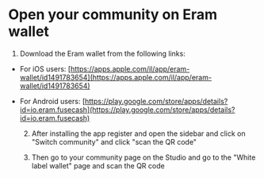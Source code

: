 # Open your community on Eram wallet

1. Download the Eram wallet from the following links:

* For iOS users: [https://apps.apple.com/il/app/eram-wallet/id1491783654](https://apps.apple.com/il/app/eram-wallet/id1491783654)
* For Android users: [https://play.google.com/store/apps/details?id=io.eram.fusecash](https://play.google.com/store/apps/details?id=io.eram.fusecash)

   2. After installing the app register and open the sidebar and click on "Switch community" and click "scan the QR code"

   3. Then go to your community page on the Studio and go to the "White label wallet" page and scan the QR code

